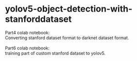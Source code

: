 # yolov5-object-detection-with-stanforddataset
Part4 colab notebook:\
  Converting stanford dataset format to darknet dataset format.
\
\
Part6 colab notebook:\
  training part of custom stanford dataset to yolov5.
